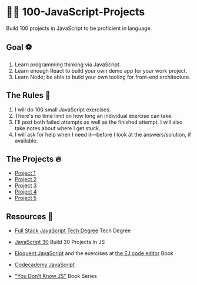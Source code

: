 # 🌟🔥 100-JavaScript-Projects 
Build 100 projects in JavaScript to be proficient in language.


## Goal ⚽️

1. Learn programming thinking via JavaScript.
2. Learn enough React to build your own demo app for your work project.
3. Learn Node; be able to build your own tooling for front-end architecture.


## The Rules 🙊

1. I will do 100 small JavaScript exercises.
2. There's no time limit on how long an individual exercise can take.
3. I'll post both failed attempts as well as the finished attempt. I will also take notes about where I get stuck.
4. I will ask for help when I need it—before I look at the answers/solution, if available.

## The Projects 🔥
* [Project 1](https://github.com/iharmanpannu/Project1-JS)
* [Project 2](https://github.com/iharmanpannu/RedditMe)
* [Project 3](https://github.com/iharmanpannu/fs-treehouse-project-3)
* [Project 4](https://github.com/iharmanpannu/Project3-JS)
* [Project 5](https://github.com/iharmanpannu/HSports-Web-App/tree/master)

## Resources 📖

* [Full Stack JavaScript Tech Degree](https://teamtreehouse.com/techdegree/full-stack-javascript) Tech Degree
* [JavaScript 30](https://javascript30.com/) Build 30 Projects In JS
* [Eloquent JavaScript](http://eloquentjavascript.net) and the exercises at [the EJ code editor](http://eloquentjavascript.net/code/) Book

* [Codecademy JavaScript](https://www.codecademy.com/learn/introduction-to-javascript)
* ["You Don't Know JS"](https://github.com/getify/You-Dont-Know-JS) Book Series

